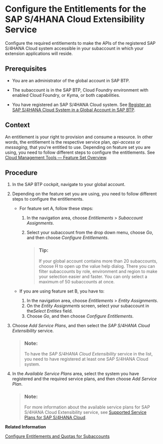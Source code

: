 <!-- loio65ad330d11ac49a196948aa8db6470fb -->

# Configure the Entitlements for the SAP S/4HANA Cloud Extensibility Service

Configure the required entitlements to make the APIs of the registered SAP S/4HANA Cloud system accessible in your subaccount in which your extension applications will reside.



<a name="loio65ad330d11ac49a196948aa8db6470fb__prereq_zxm_j3c_fhb"/>

## Prerequisites

-   You are an administrator of the global account in SAP BTP.

-   The subaccount is in the SAP BTP, Cloud Foundry environment with enabled Cloud Foundry, or Kyma, or both capabilities.

-   You have registered an SAP S/4HANA Cloud system. See [Register an SAP S/4HANA Cloud System in a Global Account in SAP BTP](Register_an_SAP_S4HANA_Cloud_System_in_a_Global_Account_in_SAP_BTP_28171b6.md).




<a name="loio65ad330d11ac49a196948aa8db6470fb__context_rvd_hxm_3pb"/>

## Context

An entitlement is your right to provision and consume a resource. In other words, the entitlement is the respective service plan, *api-access* or *messaging*, that you're entitled to use. Depending on feature set you are using, you need to follow different steps to configure the entitlements. See [Cloud Management Tools — Feature Set Overview](Cloud_Management_Tools_—_Feature_Set_Overview_caf4e4e.md).



## Procedure

1.  In the SAP BTP cockpit, navigate to your global account.

2.  Depending on the feature set you are using, you need to follow different steps to configure the entitlements.

    -   For feature set A, follow these steps:
        1.  In the navigation area, choose *Entitlements* \> *Subaccount Assignments*.
        2.  Select your subaccount from the drop down menu, choose *Go*, and then choose *Configure Entitlements*.

            > ### Tip:  
            > If your global account contains more than 20 subaccounts, choose     to open up the value help dialog. There you can filter subaccounts by role, environment and region to make your selection easier and faster. You can only select a maximum of 50 subaccounts at once.

    -   If you are using feature set B, you have to:
        1.  In the navigation area, choose *Entitlements* \> *Entity Assignments*.
        2.  On the *Entity Assignments* screen, select your subaccount in the*Select Entities* field.
        3.  Choose *Go*, and then choose *Configure Entitlements*.
3.  Choose *Add Service Plans*, and then select the *SAP S/4HANA Cloud Extensibility* service.

    > ### Note:  
    > To have the *SAP S/4HANA Cloud Extensibility* service in the list, you need to have registered at least one SAP S/4HANA Cloud system.

4.  In the *Available Service Plans* area, select the system you have registered and the required service plans, and then choose *Add Service Plan*.

    > ### Note:  
    > For more information about the available service plans for SAP S/4HANA Cloud Extensibility service, see [Supported Service Plans for SAP S/4HANA Cloud](Supported_Service_Plans_for_SAP_S4HANA_Cloud_925c00a.md).


**Related Information**  


[Configure Entitlements and Quotas for Subaccounts](Configure_Entitlements_and_Quotas_for_Subaccounts_5ba357b.md "Assign entitlements to subaccounts by adding service plans and distribute the quotas available in your global account to your subaccounts using the SAP BTP cockpit.")

